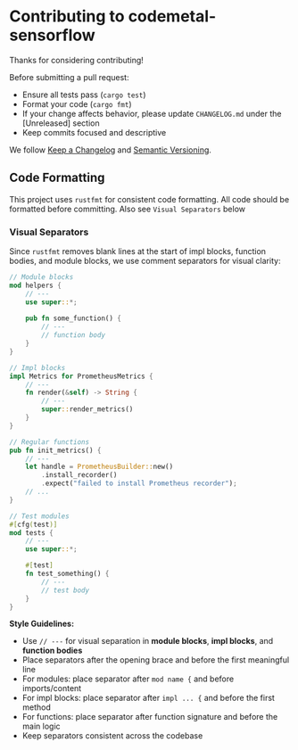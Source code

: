 # Contributing to codemetal-sensorflow

Thanks for considering contributing!

Before submitting a pull request:

- Ensure all tests pass (`cargo test`)
- Format your code (`cargo fmt`)
- If your change affects behavior, please update `CHANGELOG.md` under the [Unreleased] section
- Keep commits focused and descriptive

We follow [Keep a Changelog](https://keepachangelog.com/en/1.0.0/) and
[Semantic Versioning](https://semver.org/).

## Code Formatting

This project uses `rustfmt` for consistent code formatting. All code should be formatted before committing.  Also see `Visual Separators` below

### Visual Separators

Since `rustfmt` removes blank lines at the start of impl blocks, function bodies, and module blocks, we use comment separators for visual clarity:

```rust
// Module blocks
mod helpers {
    // ---
    use super::*;
    
    pub fn some_function() {
        // ---
        // function body
    }
}

// Impl blocks
impl Metrics for PrometheusMetrics {
    // ---
    fn render(&self) -> String {
        // ---
        super::render_metrics()
    }
}

// Regular functions
pub fn init_metrics() {
    // ---
    let handle = PrometheusBuilder::new()
        .install_recorder()
        .expect("failed to install Prometheus recorder");
    // ...
}

// Test modules
#[cfg(test)]
mod tests {
    // ---
    use super::*;

    #[test]
    fn test_something() {
        // ---
        // test body
    }
}
```

**Style Guidelines:**
- Use `// ---` for visual separation in **module blocks**, **impl blocks**, and **function bodies**
- Place separators after the opening brace and before the first meaningful line
- For modules: place separator after `mod name {` and before imports/content
- For impl blocks: place separator after `impl ... {` and before the first method
- For functions: place separator after function signature and before the main logic
- Keep separators consistent across the codebase

